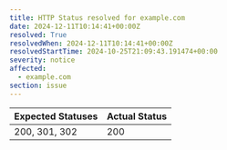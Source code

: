 ```yaml
---
title: HTTP Status resolved for example.com
date: 2024-12-11T10:14:41+00:00Z
resolved: True
resolvedWhen: 2024-12-11T10:14:41+00:00Z
resolvedStartTime: 2024-10-25T21:09:43.191474+00:00
severity: notice
affected:
  - example.com
section: issue
---
```


| Expected Statuses | Actual Status  |
|-------------------|----------------|
| 200, 301, 302 | 200 |
